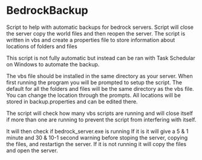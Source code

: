 # BedrockBackup
Script to help with automatic backups for bedrock servers.  Script will close the server copy the world files and then reopen the server.
The script is written in vbs and create a properties file to store information about locations of folders and files

This script is not fully automatic but instead can be ran with Task Schedular on Windows to automate the backup.

The vbs file should be installed in the same directory as your server.
When first running the program you will be prompted to setup the script. 
The default for all the folders and files will be the same directory as the vbs file. You can change the location through the prompts.
All locations will be stored in backup.properties and can be edited there.

The script will check how many vbs scripts are running and will close itself if more than one are running to prevent the script from interfering with itself.

It will then check if bedrock_server.exe is running 
  If it is it will give a 5 & 1 minute and  30 & 10-1 second warning before stoping the server, copying the files, and restartign the         server. 
If it is not running it will copy the files and open the server. 
